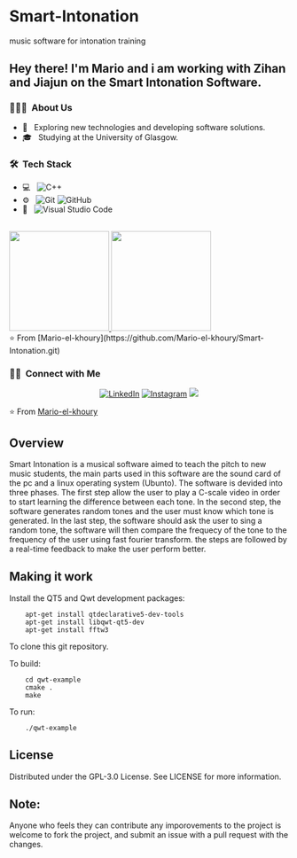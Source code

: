 # Smart-Intonation
music software for intonation training

<h2> Hey there! I'm Mario and i am working with  Zihan and Jiajun on the Smart Intonation Software.</h2>

<h3> 👨🏻‍💻 &nbsp;About Us </h3>

- 🤔 &nbsp; Exploring new technologies and developing software solutions.
- 🎓 &nbsp; Studying at the University of Glasgow.

<h3> 🛠 &nbsp;Tech Stack</h3>

- 💻 &nbsp;
  ![C++](https://img.shields.io/badge/-C++-333333?style=flat&logo=C%2B%2B&logoColor=00599C)
- ⚙️ &nbsp;
  ![Git](https://img.shields.io/badge/-Git-333333?style=flat&logo=git)
  ![GitHub](https://img.shields.io/badge/-GitHub-333333?style=flat&logo=github)
- 🔧 &nbsp;
  ![Visual Studio Code](https://img.shields.io/badge/-Visual%20Studio%20Code-333333?style=flat&logo=visual-studio-code&logoColor=007ACC)
  
<br/>

<a href="https://github.com/Mario-el-khoury">
  <img height="180em" src="https://github-readme-stats.vercel.app/api?username=https://github.com/Mario-el-khoury&theme=buefy&show_icons=true" />
  <img height="180em" src="https://github-readme-stats.vercel.app/api/top-langs/?username=https://github.com/Mario-el-khoury&theme=buefy&layout=compact" />
</a>

<br/>
⭐️ From [Mario-el-khoury](https://github.com/Mario-el-khoury/Smart-Intonation.git)

<h3> 🤝🏻 &nbsp;Connect with Me </h3>

<p align="center">
<a href="https://www.linkedin.com/in/mario-el-khoury-027216158"><img alt="LinkedIn" src="https://img.shields.io/badge/LinkedIn-Aditya%20Vikram%20Singh-blue?style=flat-square&logo=linkedin"></a>
<a href="https://www.instagram.com/smartintonation/channel/"><img alt="Instagram" src="https://img.shields.io/badge/Instagram-adityavs__-blue?style=flat-square&logo=instagram"></a>
 <a href="https://www.youtube.com/channel/UCLF5YnaRpRm0oMdEWnp-TTw" alt="YouTube">
        <img src="https://img.shields.io/badge/-YouTube-242424?style=flat-square&logo=circle&logoColor=White" /></a>
</p>

⭐️ From [Mario-el-khoury](https://github.com/Mario-el-khoury/Smart-Intonation.git)

## Overview
Smart Intonation is a musical software aimed to teach the pitch to new music students, the main parts used in this software are the sound card of the pc and a linux operating system (Ubunto). The software is devided into three phases. The first step allow the user to play a C-scale video in order to start learning the difference between each tone. In the second step, the software generates random tones and the user must know which tone is generated. In the last step, the software should ask the user to sing a random tone, the software will then compare the frequecy of the tone to the frequency of the user using fast fourier transform. the steps are followed by a real-time feedback to make the user perform better.

## Making it work

Install the QT5 and Qwt development packages:

```
    apt-get install qtdeclarative5-dev-tools
    apt-get install libqwt-qt5-dev
    apt-get install fftw3
```

To clone this git repository.

To build:

```
    cd qwt-example
    cmake .
    make
```

To run:

```
    ./qwt-example
```
## License

Distributed under the GPL-3.0 License. See LICENSE for more information.

## Note:

Anyone who feels they can contribute any imporovements to the project is welcome to fork the project, and submit an issue with a pull request with the changes.
